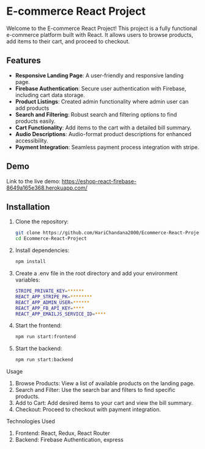 # E-commerce React Project

Welcome to the E-commerce React Project! This project is a fully functional e-commerce platform built with React. It allows users to browse products, add items to their cart, and proceed to checkout.

## Features

- **Responsive Landing Page**: A user-friendly and responsive landing page.
- **Firebase Authentication**: Secure user authentication with Firebase, including cart data storage.
- **Product Listings**: Created admin functionality where admin user can add products
- **Search and Filtering**: Robust search and filtering options to find products easily.
- **Cart Functionality**: Add items to the cart with a detailed bill summary.
- **Audio Descriptions**: Audio-format product descriptions for enhanced accessibility.
- **Payment Integration**: Seamless payment process integration with stripe.

## Demo

Link to the live demo: https://eshop-react-firebase-8649a165e368.herokuapp.com/


## Installation

1. Clone the repository:
   ```bash
   git clone https://github.com/HariChandana2000/Ecommerce-React-Project.git
   cd Ecommerce-React-Project

2. Install dependencies:
   ```bash
   npm install

3. Create a .env file in the root directory and add your environment variables:
   ```bash
   STRIPE_PRIVATE_KEY=******
   REACT_APP_STRIPE_PK=********
   REACT_APP_ADMIN_USER=******
   REACT_APP_FB_API_KEY=****
   REACT_APP_EMAILJS_SERVICE_ID=****

4. Start the frontend:
   ```bash
   npm run start:frontend

5. Start the backend:
   ```bash
   npm run start:backend

Usage
1. Browse Products: View a list of available products on the landing page.
2. Search and Filter: Use the search bar and filters to find specific products.
3. Add to Cart: Add desired items to your cart and view the bill summary.
4. Checkout: Proceed to checkout with payment integration.

Technologies Used
1. Frontend: React, Redux, React Router
2. Backend: Firebase Authentication, express




